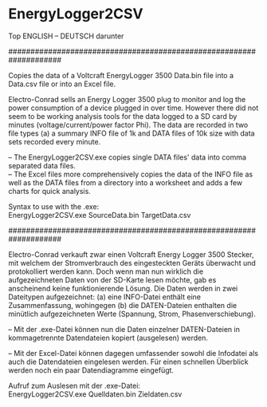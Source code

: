 # EnergyLogger2CSV

Top ENGLISH – 
DEUTSCH darunter

####################################################################

Copies the data of a Voltcraft EnergyLogger 3500 Data.bin file into a Data.csv file or into an Excel file.

Electro-Conrad sells an Energy Logger 3500 plug to monitor and log the power consumption of a device plugged in over time.  However there did not seem to be working analysis tools for the data logged to a SD card by minutes (voltage/current/power factor Phi).  The data are recorded in two file types (a) a summary INFO file of 1k and DATA files of 10k size with data sets recorded every minute. 

– The EnergyLogger2CSV.exe copies single DATA files' data into comma separated data files.  
– The Excel files more comprehensively copies the data of the INFO file as well as the DATA files from a directory into a worksheet and adds a few charts for quick analysis.

Syntax to use with the .exe:  
EnergyLogger2CSV.exe SourceData.bin TargetData.csv

####################################################################

Electro-Conrad verkauft zwar einen Voltcraft Energy Logger 3500 Stecker, mit welchem der Stromverbrauch des eingesteckten Geräts überwacht und protokolliert werden kann. Doch wenn man nun wirklich die aufgezeichneten Daten von der SD-Karte lesen möchte, gab es anscheinend keine funktionierende Lösung. Die Daten werden in zwei Dateitypen aufgezeichnet: (a) eine INFO-Datei enthält eine Zusammenfassung, wohingegen (b) die DATEN-Dateien enthalten die minütlich aufgezeichneten Werte (Spannung, Strom, Phasenverschiebung). 

– Mit der .exe-Datei können nun die Daten einzelner DATEN-Dateien in kommagetrennte Datendateien kopiert (ausgelesen) werden. 

– Mit der Excel-Datei können dagegen umfassender sowohl die Infodatei als auch die Datendateien eingelesen werden. Für einen schnellen Überblick werden noch ein paar Datendiagramme eingefügt.

Aufruf zum Auslesen mit der .exe-Datei:  
EnergyLogger2CSV.exe Quelldaten.bin Zieldaten.csv

